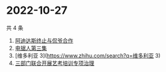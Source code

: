 # 2022-10-27

共 4 条

<!-- BEGIN -->
<!-- 最后更新时间 Thu Oct 27 2022 03:07:48 GMT+0800 (China Standard Time) -->

1. [阿迪达斯终止与侃爷合作](https://www.zhihu.com/search?q=阿迪达斯终止与侃爷合作)
1. [电锯人第三集](https://www.zhihu.com/search?q=电锯人第三集)
1. [维多利亚 3](https://www.zhihu.com/search?q=维多利亚 3)
1. [三部门联合开展艺考培训专项治理](https://www.zhihu.com/search?q=三部门联合开展艺考培训专项治理)

<!-- END -->
